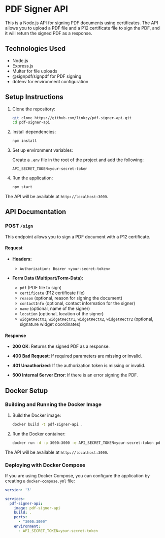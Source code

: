 # PDF Signer API

This is a Node.js API for signing PDF documents using certificates. The API allows you to upload a PDF file and a P12 certificate file to sign the PDF, and it will return the signed PDF as a response.

## Technologies Used

- Node.js
- Express.js
- Multer for file uploads
- @signpdf/signpdf for PDF signing
- dotenv for environment configuration

## Setup Instructions

1. Clone the repository:
   ```bash
   git clone https://github.com/linkzy/pdf-signer-api.git
   cd pdf-signer-api

2. Install dependencies:
   ```bash
   npm install

3. Set up environment variables:

   Create a `.env` file in the root of the project and add the following:
   ```env
   API_SECRET_TOKEN=your-secret-token

4. Run the application:
   ```bash
   npm start

The API will be available at `http://localhost:3000`.

## API Documentation

### POST `/sign`

This endpoint allows you to sign a PDF document with a P12 certificate.

#### Request

- **Headers:**
  - `Authorization: Bearer <your-secret-token>`
  
- **Form Data (Multipart/Form-Data):**
  - `pdf` (PDF file to sign)
  - `certificate` (P12 certificate file)
  - `reason` (optional, reason for signing the document)
  - `contactInfo` (optional, contact information for the signer)
  - `name` (optional, name of the signer)
  - `location` (optional, location of the signer)
  - `widgetRectX1`, `widgetRectY1`, `widgetRectX2`, `widgetRectY2` (optional, signature widget coordinates)

#### Response

- **200 OK**: Returns the signed PDF as a response.

- **400 Bad Request**: If required parameters are missing or invalid.

- **401 Unauthorized**: If the authorization token is missing or invalid.

- **500 Internal Server Error**: If there is an error signing the PDF.


## Docker Setup

### Building and Running the Docker Image

1. Build the Docker image:
   ```bash
   docker build -t pdf-signer-api .

2. Run the Docker container:
   ```bash
   docker run -d -p 3000:3000 -e API_SECRET_TOKEN=your-secret-token pdf-signer-api

The API will be available at `http://localhost:3000`.

### Deploying with Docker Compose

If you are using Docker Compose, you can configure the application by creating a `docker-compose.yml` file:

```yaml
version: '3'

services:
  pdf-signer-api:
    image: pdf-signer-api
    build: .
    ports:
      - "3000:3000"
    environment:
      - API_SECRET_TOKEN=your-secret-token

